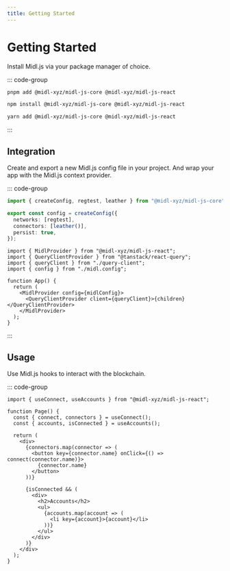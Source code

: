 ```yaml
---
title: Getting Started
---
```


# Getting Started

Install Midl.js via your package manager of choice.

::: code-group

```bash [pnpm]
pnpm add @midl-xyz/midl-js-core @midl-xyz/midl-js-react
```

```bash [npm]
npm install @midl-xyz/midl-js-core @midl-xyz/midl-js-react
```

```bash [yarn]
yarn add @midl-xyz/midl-js-core @midl-xyz/midl-js-react
```

:::

## Integration

Create and export a new Midl.js config file in your project. And wrap your app with the Midl.js context provider.

::: code-group

```ts [midl.config.ts]
import { createConfig, regtest, leather } from "@midl-xyz/midl-js-core";

export const config = createConfig({
  networks: [regtest],
  connectors: [leather()],
  persist: true,
});
```

```tsx [app.tsx]
import { MidlProvider } from "@midl-xyz/midl-js-react";
import { QueryClientProvider } from "@tanstack/react-query";
import { queryClient } from "./query-client";
import { config } from "./midl.config";

function App() {
  return (
    <MidlProvider config={midlConfig}>
      <QueryClientProvider client={queryClient}>{children}</QueryClientProvider>
    </MidlProvider>
  );
}
```

:::

## Usage

Use Midl.js hooks to interact with the blockchain.

::: code-group

```tsx [index.tsx]
import { useConnect, useAccounts } from "@midl-xyz/midl-js-react";

function Page() {
  const { connect, connectors } = useConnect();
  const { accounts, isConnected } = useAccounts();

  return (
    <div>
      {connectors.map(connector => (
        <button key={connector.name} onClick={() => connect(connector.name)}>
          {connector.name}
        </button>
      ))}

      {isConnected && (
        <div>
          <h2>Accounts</h2>
          <ul>
            {accounts.map(account => (
              <li key={account}>{account}</li>
            ))}
          </ul>
        </div>
      )}
    </div>
  );
}
```
